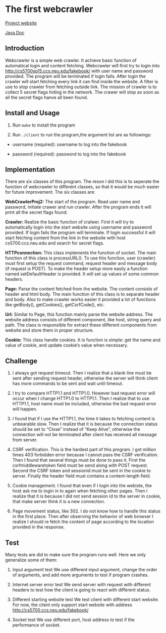 # The first webcrawler
[Project website](http://david.choffnes.com/classes/cs4700sp15/project2.php)

[Java Doc](http://charleszhoulll.github.io/webcrawler/)

Introduction
------------
Webcrawler is a simple web crawler. It achieve basic function of automatical login and content fetching. Webcrawler will first try to login into http://cs5700sp15.ccs.neu.edu/fakebook/ with user name and password provided. The program will be terminated if login fails. After login the crawler will start fetching every link it can find inside the website. A filter is use to stop crawler from fetching outside link. The mission of crawler is to collect 5 secret flags hiding in the network. The crawer will stop as soon as all the secret flags hanve all been found.

Install and Usage
-----------------
1. Run `make` to install the program

2. Run `./client`  to run the program,the argument list are as followings: 

* username (required): username to log into the fakebook

* password (required): password to log into the fakebook

Implementation
--------------
There are six classes of this program. The reson I did this is to seperate the function of webcrawler to different classes, so that it would be much easier for future improvement. The six classes are:

<strong>WebCrawlerProj2:</strong> The start of the program. Read user name and password, initiate crawer and run crawler. After the program ends it will print all the secret flags found.

<strong>Crawler:</strong> Realize the basic function of cralwer. First it will try to automatically login into the start website using username and password provided. If login fails the program will terminate. If login successful it will start fetching content from the link in the website with host cs5700.ccs.neu.edu and search for secret flags. 

<strong>HTTPconnection:</strong> This class implements the function of socket. The main function of this class is processURL(). To use this function, user (crawler) must first setup the request command, request header and message body (if request is POST). To make the header setup more easily a function named setDefaultHeader is provided. It will set up values of some common headers. 

<strong>Page:</strong> Parse the content fetched from the website. The content consists of header and html body. The main function of this class is to separate header and body. Also to make crawler works easier it provided a lot of functions like getBody(), getCookies(), getCsrfCode(), etc. 

<strong>Url:</strong> Similar to Page, this function mainly parse the website address. The website address consists of different component, like host, string query and path. The class is responsible for extract these different components from website and store them in proper structure. 

<strong>Cookie:</strong> This class handle cookies. It is function is simple: get the name and value of cookie, and update cookie’s value when necessary. 

Challenge
---------
1. I always got request timeout. Then I realize that a blank line must be sent after sending request header, otherwise the server will think client has more commands to be sent and wait until timeout.

2. I try to compare HTTP1.1 and HTTP1.0. However bad request error will occur when I change HTTP1.0 to HTTP1.1. Then I realize that to use HTTP1.1, host name must be included, otherwise the bad request error will happen.

3. I found that if I use the HTTP1.1, the time it takes to fetching content is unbearable slow. Then I realize that it is because the connection status should be set to “Close” instead of “Keep Alive”, otherwise the connection will not be terminated after client has received all message from server. 

4. CSRF verification. This is the hardest part of this program. I got million times 403 forbidden error because I cannot pass the CSRF verification. Then I found that several things must be done to pass it. First the csrfmiddlewaretoken field must be send along with POST request. Second the CSRF token and sessionid must be sent in the cookie to server. Finally the header field must contains a content-length field.
5. Cookie management. I found that even if I login into the webiste, the host ask me to login in to again when fetching other pages. Then I realize that it is because I did not send session id to the server in cookie, that make server think it is a new connection.
6. Page movement status, like 302. I do not know how to handle this status in the first place. Then after observing the behavior of web browser I realize I should re fetch the content of page according to the location provided in the response. 

Test
----
Many tests are did to make sure the program runs well. Here we only generalize some of them:

1. Input argument test
We use different input argument, change the order of arguments, and add more arguments to test if program crashes.

2. Internet server error test
We send server with request with different headers to test how the client is going to react with different status. 

3. Different starting website test
We test client with different start website. For now, the client only support start website with address http://cs5700.ccs.neu.edu/fakebook/

4. Socket test
We use different port, host address to test if the performance of socket. 








